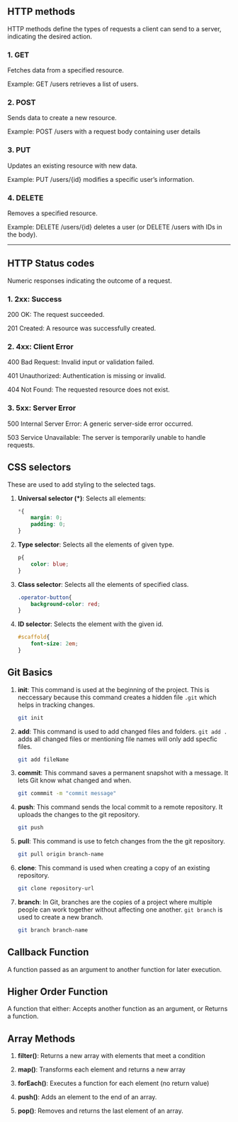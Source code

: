 ## HTTP methods

HTTP methods define the types of requests a client can send to a server, indicating the desired action.

### 1. GET
Fetches data from a specified resource.

Example: GET /users retrieves a list of users.

### 2. POST
Sends data to create a new resource.

Example: POST /users with a request body containing user details

### 3. PUT
Updates an existing resource with new data.

Example: PUT /users/{id} modifies a specific user’s information.

### 4. DELETE
Removes a specified resource.

Example: DELETE /users/{id} deletes a user (or DELETE /users with IDs in the body).

---

## HTTP Status codes

Numeric responses indicating the outcome of a request.

### 1. 2xx: Success
200 OK: The request succeeded.

201 Created: A resource was successfully created.

### 2. 4xx: Client Error
400 Bad Request: Invalid input or validation failed.

401 Unauthorized: Authentication is missing or invalid.

404 Not Found: The requested resource does not exist.

### 3. 5xx: Server Error
500 Internal Server Error: A generic server-side error occurred.

503 Service Unavailable: The server is temporarily unable to handle requests.

## CSS selectors
These are used to add styling to the selected tags.
1.  **Universal selector (*)**: Selects all elements:

    ```css
    *{
        margin: 0;
        padding: 0;
    }
    ```

2. **Type selector**: Selects all the elements of given type.
    ```css
    p{
        color: blue;
    }
    ```

3. **Class selector**: Selects all the elements of specified class.
    ```css
    .operator-button{
        background-color: red;
    }
    ```

4. **ID selector**: Selects the element with the given id.
    ```css
    #scaffold{
        font-size: 2em;
    }
    ```

## Git Basics
1. **init**: This command is used at the beginning of the project. This is neccessary because this command creates a hidden file `.git` which helps in tracking changes.
    ```bash
    git init
    ```

2. **add**: This command is used to add changed files and folders. `git add .` adds all changed files or mentioning file names will only add specfic files.
    ```bash
    git add fileName
    ```

3. **commit**: This command saves a permanent snapshot with a message. It lets Git know what changed and when.
    ```bash
    git commmit -m "commit message"
    ```

4. **push**: This command sends the local commit to a remote repository. It uploads the changes to the git repository.
    ```bash
    git push
    ```

5. **pull**: This command is use to fetch changes from the the git repository. 
    ```bash
    git pull origin branch-name
    ```

6. **clone**: This command is used when creating a copy of an existing repository.
    ```bash
    git clone repository-url
    ```

7. **branch**: In Git, branches are the copies of a project where multiple people can work together without affecting one another. `git branch` is used to create a new branch.
    ```bash
    git branch branch-name
    ```

## Callback Function
A function passed as an argument to another function for later execution.

## Higher Order Function
A function that either:
    Accepts another function as an argument, or
    Returns a function.

## Array Methods
1. **filter()**: Returns a new array with elements that meet a condition

2. **map()**: Transforms each element and returns a new array

3. **forEach()**: Executes a function for each element (no return value)

4. **push()**: Adds an element to the end of an array.

5. **pop()**: Removes and returns the last element of an array.